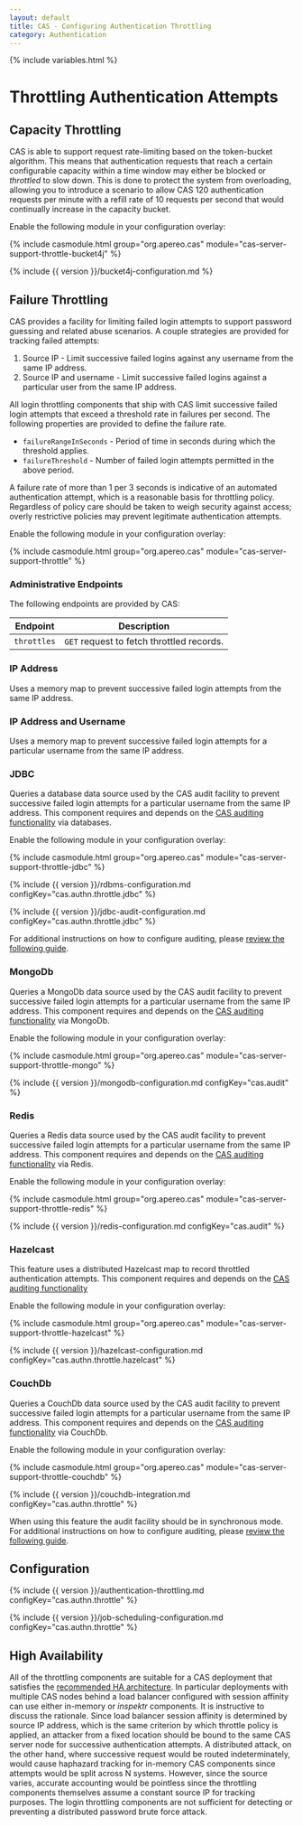 ```yaml
---
layout: default
title: CAS - Configuring Authentication Throttling
category: Authentication
---
```

{% include variables.html %}

# Throttling Authentication Attempts

## Capacity Throttling

CAS is able to support request rate-limiting based on the token-bucket algorithm. This means that authentication requests that reach a certain configurable capacity within a time window may either be blocked or _throttled_ to slow down. This is done to protect the system from overloading, allowing you to introduce a scenario to allow CAS 120 authentication requests per minute with a refill rate of 10 requests per second that would continually increase in the capacity bucket.

Enable the following module in your configuration overlay:

{% include casmodule.html group="org.apereo.cas" module="cas-server-support-throttle-bucket4j" %}
        
{% include {{ version }}/bucket4j-configuration.md %}

## Failure Throttling

CAS provides a facility for limiting failed login attempts to support password guessing and related abuse scenarios.
A couple strategies are provided for tracking failed attempts:

1. Source IP - Limit successive failed logins against any username from the same IP address.
2. Source IP and username - Limit successive failed logins against a particular user from the same IP address.

All login throttling components that ship with CAS limit successive failed login attempts that exceed a threshold
rate in failures per second. The following properties are provided to define the failure rate.

* `failureRangeInSeconds` - Period of time in seconds during which the threshold applies.
* `failureThreshold` - Number of failed login attempts permitted in the above period.

A failure rate of more than 1 per 3 seconds is indicative of an automated authentication attempt, which is a
reasonable basis for throttling policy. Regardless of policy care should be taken to weigh security against access;
overly restrictive policies may prevent legitimate authentication attempts.

Enable the following module in your configuration overlay:

{% include casmodule.html group="org.apereo.cas" module="cas-server-support-throttle" %}

### Administrative Endpoints

The following endpoints are provided by CAS:
 
| Endpoint                     | Description
|------------------------------|---------------------------------------------
| `throttles`                  | `GET` request to fetch throttled records.

### IP Address

Uses a memory map to prevent successive failed login attempts from the same IP address.

### IP Address and Username

Uses a memory map to prevent successive failed login attempts for
a particular username from the same IP address.

### JDBC

Queries a database data source used by the CAS audit facility to 
prevent successive failed login attempts for a particular username 
from the same IP address. This component requires and 
depends on the [CAS auditing functionality](Audits.html) via databases.

Enable the following module in your configuration overlay:

{% include casmodule.html group="org.apereo.cas" module="cas-server-support-throttle-jdbc" %}

{% include {{ version }}/rdbms-configuration.md configKey="cas.authn.throttle.jdbc" %}

{% include {{ version }}/jdbc-audit-configuration.md configKey="cas.authn.throttle.jdbc" %}

For additional instructions on how to configure auditing, please [review the following guide](Audits.html).

### MongoDb

Queries a MongoDb data source used by the CAS audit facility to 
prevent successive failed login attempts for a particular username 
from the same IP address. This component requires and depends on 
the [CAS auditing functionality](Audits.html) via MongoDb.

Enable the following module in your configuration overlay:

{% include casmodule.html group="org.apereo.cas" module="cas-server-support-throttle-mongo" %}

{% include {{ version }}/mongodb-configuration.md configKey="cas.audit" %}

### Redis

Queries a Redis data source used by the CAS audit facility to prevent successive failed login attempts 
for a particular username from the same IP address. This component requires and 
depends on the [CAS auditing functionality](Audits.html) via Redis.

Enable the following module in your configuration overlay:

{% include casmodule.html group="org.apereo.cas" module="cas-server-support-throttle-redis" %}

{% include {{ version }}/redis-configuration.md configKey="cas.audit" %}

### Hazelcast

This feature uses a distributed Hazelcast map to record throttled authentication attempts. 
This component requires and depends on the [CAS auditing functionality](Audits.html)

Enable the following module in your configuration overlay:

{% include casmodule.html group="org.apereo.cas" module="cas-server-support-throttle-hazelcast" %}

{% include {{ version }}/hazelcast-configuration.md configKey="cas.authn.throttle.hazelcast" %}

### CouchDb

Queries a CouchDb data source used by the CAS audit facility to prevent successive failed login attempts 
for a particular username from the same IP address. This component requires and 
depends on the [CAS auditing functionality](Audits.html) via CouchDb.

Enable the following module in your configuration overlay:

{% include casmodule.html group="org.apereo.cas" module="cas-server-support-throttle-couchdb" %}


{% include {{ version }}/couchdb-integration.md configKey="cas.authn.throttle" %}

When using this feature the audit facility should be in synchronous mode. For additional instructions 
on how to configure auditing, please [review the following guide](Audits.html).

## Configuration

{% include {{ version }}/authentication-throttling.md configKey="cas.authn.throttle" %}

{% include {{ version }}/job-scheduling-configuration.md configKey="cas.authn.throttle" %}

## High Availability

All of the throttling components are suitable for a CAS deployment that satisfies the
[recommended HA architecture](../high_availability/High-Availability-Guide.html). In particular deployments with multiple CAS nodes behind a load balancer configured with session affinity can use either in-memory or _inspektr_ components. It is
instructive to discuss the rationale. Since load balancer session affinity is determined by source IP address, which
is the same criterion by which throttle policy is applied, an attacker from a fixed location should be bound to the
same CAS server node for successive authentication attempts. A distributed attack, on the other hand, where successive
request would be routed indeterminately, would cause haphazard tracking for in-memory CAS components since attempts
would be split across N systems. However, since the source varies, accurate accounting would be pointless since the
throttling components themselves assume a constant source IP for tracking purposes. The login throttling components
are not sufficient for detecting or preventing a distributed password brute force attack.

